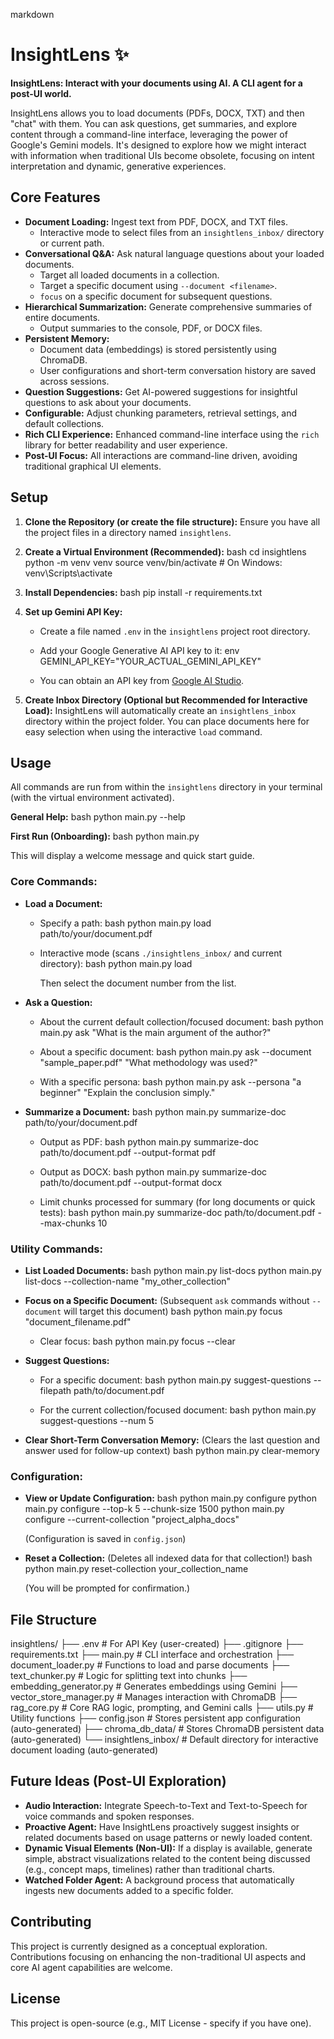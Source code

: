 markdown
# InsightLens ✨

**InsightLens: Interact with your documents using AI. A CLI agent for a post-UI world.**

InsightLens allows you to load documents (PDFs, DOCX, TXT) and then "chat" with them. You can ask questions, get summaries, and explore content through a command-line interface, leveraging the power of Google's Gemini models. It's designed to explore how we might interact with information when traditional UIs become obsolete, focusing on intent interpretation and dynamic, generative experiences.

## Core Features

*   **Document Loading:** Ingest text from PDF, DOCX, and TXT files.
    *   Interactive mode to select files from an `insightlens_inbox/` directory or current path.
*   **Conversational Q&A:** Ask natural language questions about your loaded documents.
    *   Target all loaded documents in a collection.
    *   Target a specific document using `--document <filename>`.
    *   `focus` on a specific document for subsequent questions.
*   **Hierarchical Summarization:** Generate comprehensive summaries of entire documents.
    *   Output summaries to the console, PDF, or DOCX files.
*   **Persistent Memory:**
    *   Document data (embeddings) is stored persistently using ChromaDB.
    *   User configurations and short-term conversation history are saved across sessions.
*   **Question Suggestions:** Get AI-powered suggestions for insightful questions to ask about your documents.
*   **Configurable:** Adjust chunking parameters, retrieval settings, and default collections.
*   **Rich CLI Experience:** Enhanced command-line interface using the `rich` library for better readability and user experience.
*   **Post-UI Focus:** All interactions are command-line driven, avoiding traditional graphical UI elements.

## Setup

1.  **Clone the Repository (or create the file structure):**
    Ensure you have all the project files in a directory named `insightlens`.

2.  **Create a Virtual Environment (Recommended):**
    bash
    cd insightlens
    python -m venv venv
    source venv/bin/activate  # On Windows: venv\Scripts\activate
    

3.  **Install Dependencies:**
    bash
    pip install -r requirements.txt
    

4.  **Set up Gemini API Key:**
    *   Create a file named `.env` in the `insightlens` project root directory.
    *   Add your Google Generative AI API key to it:
        env
        GEMINI_API_KEY="YOUR_ACTUAL_GEMINI_API_KEY"
        
    *   You can obtain an API key from [Google AI Studio](https://aistudio.google.com/app/apikey).

5.  **Create Inbox Directory (Optional but Recommended for Interactive Load):**
    InsightLens will automatically create an `insightlens_inbox` directory within the project folder. You can place documents here for easy selection when using the interactive `load` command.

## Usage

All commands are run from within the `insightlens` directory in your terminal (with the virtual environment activated).

**General Help:**
bash
python main.py --help


**First Run (Onboarding):**
bash
python main.py

This will display a welcome message and quick start guide.

### Core Commands:

*   **Load a Document:**
    *   Specify a path:
        bash
        python main.py load path/to/your/document.pdf
        
    *   Interactive mode (scans `./insightlens_inbox/` and current directory):
        bash
        python main.py load
        
        Then select the document number from the list.

*   **Ask a Question:**
    *   About the current default collection/focused document:
        bash
        python main.py ask "What is the main argument of the author?"
        
    *   About a specific document:
        bash
        python main.py ask --document "sample_paper.pdf" "What methodology was used?"
        
    *   With a specific persona:
        bash
        python main.py ask --persona "a beginner" "Explain the conclusion simply."
        

*   **Summarize a Document:**
    bash
    python main.py summarize-doc path/to/your/document.pdf
    
    *   Output as PDF:
        bash
        python main.py summarize-doc path/to/document.pdf --output-format pdf
        
    *   Output as DOCX:
        bash
        python main.py summarize-doc path/to/document.pdf --output-format docx
        
    *   Limit chunks processed for summary (for long documents or quick tests):
        bash
        python main.py summarize-doc path/to/document.pdf --max-chunks 10
        

### Utility Commands:

*   **List Loaded Documents:**
    bash
    python main.py list-docs
    python main.py list-docs --collection-name "my_other_collection"
    

*   **Focus on a Specific Document:**
    (Subsequent `ask` commands without `--document` will target this document)
    bash
    python main.py focus "document_filename.pdf"
    
    *   Clear focus:
        bash
        python main.py focus --clear
        

*   **Suggest Questions:**
    *   For a specific document:
        bash
        python main.py suggest-questions --filepath path/to/document.pdf
        
    *   For the current collection/focused document:
        bash
        python main.py suggest-questions --num 5
        

*   **Clear Short-Term Conversation Memory:**
    (Clears the last question and answer used for follow-up context)
    bash
    python main.py clear-memory
    

### Configuration:

*   **View or Update Configuration:**
    bash
    python main.py configure
    python main.py configure --top-k 5 --chunk-size 1500
    python main.py configure --current-collection "project_alpha_docs"
    
    (Configuration is saved in `config.json`)

*   **Reset a Collection:** (Deletes all indexed data for that collection!)
    bash
    python main.py reset-collection your_collection_name
    
    (You will be prompted for confirmation.)

## File Structure


insightlens/
├── .env                    # For API Key (user-created)
├── .gitignore
├── requirements.txt
├── main.py                 # CLI interface and orchestration
├── document_loader.py      # Functions to load and parse documents
├── text_chunker.py         # Logic for splitting text into chunks
├── embedding_generator.py  # Generates embeddings using Gemini
├── vector_store_manager.py # Manages interaction with ChromaDB
├── rag_core.py             # Core RAG logic, prompting, and Gemini calls
├── utils.py                # Utility functions
├── config.json             # Stores persistent app configuration (auto-generated)
├── chroma_db_data/         # Stores ChromaDB persistent data (auto-generated)
└── insightlens_inbox/      # Default directory for interactive document loading (auto-generated)


## Future Ideas (Post-UI Exploration)

*   **Audio Interaction:** Integrate Speech-to-Text and Text-to-Speech for voice commands and spoken responses.
*   **Proactive Agent:** Have InsightLens proactively suggest insights or related documents based on usage patterns or newly loaded content.
*   **Dynamic Visual Elements (Non-UI):** If a display is available, generate simple, abstract visualizations related to the content being discussed (e.g., concept maps, timelines) rather than traditional charts.
*   **Watched Folder Agent:** A background process that automatically ingests new documents added to a specific folder.

## Contributing

This project is currently designed as a conceptual exploration. Contributions focusing on enhancing the non-traditional UI aspects and core AI agent capabilities are welcome.

## License

This project is open-source (e.g., MIT License - specify if you have one).

